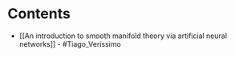# Contents

- [[An introduction to  smooth manifold theory via artificial neural networks]] - #Tiago_Veríssimo 
